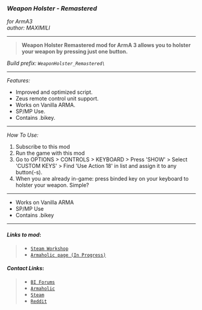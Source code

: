 ### ***Weapon Holster - Remastered***
*for ArmA3*  
*author: MAXIMILI*
___
>**Weapon Holster Remastered mod for ArmA 3 allows you to holster your weapon by pressing just one button.**

*Build prefix: `WeaponHolster_Remastered\`*
___
*Features:*  
* Improved and optimized script.  
* Zeus remote control unit support.  
* Works on Vanilla ARMA.  
* SP/MP Use.  
* Contains .bikey.  
___
*How To Use:*
1. Subscribe to this mod
2. Run the game with this mod
3. Go to OPTIONS > CONTROLS > KEYBOARD > Press 'SHOW' > Select 'CUSTOM KEYS' > Find 'Use Action 18' in list and assign it to any button(-s).
4. When you are already in-game: press binded key on your keyboard to holster your weapon. Simple?
___
* Works on Vanilla ARMA
* SP/MP Use
* Contains .bikey
___
#### _Links to mod_:
> *   [`Steam Workshop`]()
> *   [`Armaholic page (In Progress)`]()

#### _Contact Links_:
> *   [`BI Forums`](https://forums.bohemia.net/profile/1139060-maximilionus/)
> *   [`Armaholic`](http://www.armaholic.com/users.php?m=details&id=92552&u=maximilionus)
> *   [`Steam`](http://steamcommunity.com/profiles/76561198050952156)
> *   [`Reddit`](https://www.reddit.com/user/maximilionus/)
